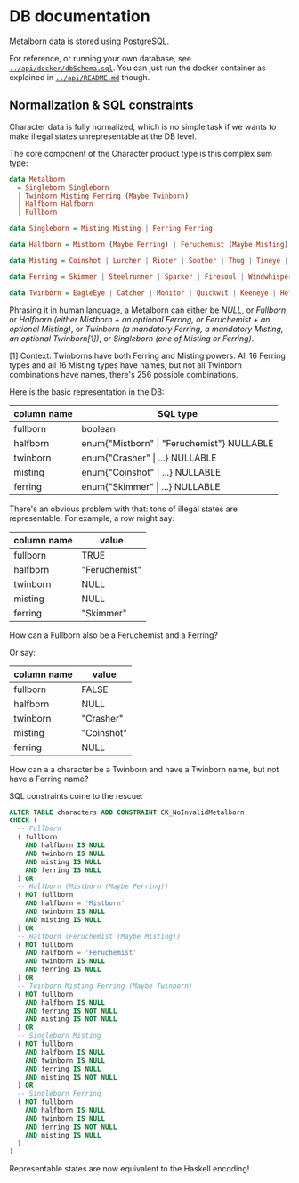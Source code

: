 # DB documentation

Metalborn data is stored using PostgreSQL.

For reference, or running your own database, see [`../api/docker/dbSchema.sql`](../api/docker/dbSchema.sql).
You can just run the docker container as explained in [`../api/README.md`](../api/README.md) though.

## Normalization & SQL constraints

Character data is fully normalized, which is no simple task if we wants to make
illegal states unrepresentable at the DB level.

The core component of the Character product type is this complex sum type:

```hs
data Metalborn
  = Singleborn Singleborn
  | Twinborn Misting Ferring (Maybe Twinborn)
  | Halfborn Halfborn
  | Fullborn

data Singleborn = Misting Misting | Ferring Ferring

data Halfborn = Mistborn (Maybe Ferring) | Feruchemist (Maybe Misting)

data Misting = Coinshot | Lurcher | Rioter | Soother | Thug | Tineye | Smoker | Seeker | DuraluminGnat | AluminumGnat | Augur | Oracle | Nicroburst | Leecher | Pulser | Slider

data Ferring = Skimmer | Steelrunner | Sparker | Firesoul | Windwhisperer | Brute | Archivist | Sentry | Spinner | Soulbearer | Gasper | Subsumer | Trueself | Connector | Bloodmaker | Pinnacle

data Twinborn = EagleEye | Catcher | Monitor | Quickwit | Keeneye | Hefter | Sprinter | Sooner | Scrapper | Bruteblood | Marathoner | Scaler | Deader | Guardian | Navigator | Stalwart | Sharpshooter | Crasher | Swift | Shroud | Bigshot | Luckshot | Cloudtoucher | Copperkeep | Boiler | Ghostwalker | Shelter | Masker | Sentinel | Hazedodger | Metalmapper | Sleepless | Pulsewise | Stalker | Strongarm | Mastermind | Loudmouth | Zealot | Highroller | Instigator | Schemer | Cooler | Icon | Pacifier | Slick | Resolute | Puremind | Friendly | Metalbreaker | Ringer | Sapper | Gulper | Booster | BurstTicker | Enabler | Soulburst | Cohort | Chronicler | Vessel | Timeless | Introspect | Whimflitter | Foresight | Flicker | Charmed | Visionary | Plotter | Yearspanner | Chrysalis | Spotter | Blur | Assessor | Flashwit | Monument | Constant | Transcendent | Sated
```

Phrasing it in human language, a Metalborn can either be *NULL*, or *Fullborn*, or *Halfborn (either Mistborn + an optional Ferring, or Feruchemist + an optional Misting)*, or *Twinborn (a mandatory Ferring, a mandatory Misting, an optional Twinborn[1])*, or *Singleborn (one of Misting or Ferring)*.

[1] Context: Twinborns have both Ferring and Misting powers. All 16 Ferring types and all 16 Misting types have names, but not all Twinborn combinations have names, there's 256 possible combinations.

Here is the basic representation in the DB:

| column name | SQL type |
| ------------- | ------------- |
| fullborn  | boolean  |
| halfborn  | enum{"Mistborn" \| "Feruchemist"} NULLABLE |
| twinborn  | enum{"Crasher" \| ...} NULLABLE |
| misting  | enum{"Coinshot" \| ...} NULLABLE |
| ferring  | enum{"Skimmer" \| ...} NULLABLE |

There's an obvious problem with that: tons of illegal states are representable.
For example, a row might say:

| column name | value |
| ------------- | ------------- |
| fullborn  | TRUE  |
| halfborn  | "Feruchemist" |
| twinborn  | NULL |
| misting  | NULL |
| ferring  | "Skimmer" |


How can a Fullborn also be a Feruchemist and a Ferring?

Or say:

| column name | value |
| ------------- | ------------- |
| fullborn  | FALSE  |
| halfborn  | NULL |
| twinborn  | "Crasher" |
| misting  | "Coinshot" |
| ferring  | NULL |

How can a a character be a Twinborn and have a Twinborn name, but not have
a Ferring name?

SQL constraints come to the rescue:

```SQL
ALTER TABLE characters ADD CONSTRAINT CK_NoInvalidMetalborn
CHECK (
  -- Fullborn
  ( fullborn
    AND halfborn IS NULL
    AND twinborn IS NULL
    AND misting IS NULL
    AND ferring IS NULL
  ) OR
  -- Halfborn (Mistborn (Maybe Ferring))
  ( NOT fullborn
    AND halfborn = 'Mistborn'
    AND twinborn IS NULL
    AND misting IS NULL
  ) OR
  -- Halfborn (Feruchemist (Maybe Misting))
  ( NOT fullborn
    AND halfborn = 'Feruchemist'
    AND twinborn IS NULL
    AND ferring IS NULL
  ) OR
  -- Twinborn Misting Ferring (Maybe Twinborn)
  ( NOT fullborn
    AND halfborn IS NULL
    AND ferring IS NOT NULL
    AND misting IS NOT NULL
  ) OR
  -- Singleborn Misting
  ( NOT fullborn
    AND halfborn IS NULL
    AND twinborn IS NULL
    AND ferring IS NULL
    AND misting IS NOT NULL
  ) OR
  -- Singleborn Ferring
  ( NOT fullborn
    AND halfborn IS NULL
    AND twinborn IS NULL
    AND ferring IS NOT NULL
    AND misting IS NULL
  )
)
```

Representable states are now equivalent to the Haskell encoding!
